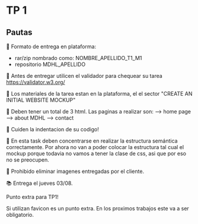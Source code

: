 # TP 1
## Pautas

📌  Formato de entrega en plataforma: 

- rar/zip nombrado como: NOMBRE_APELLIDO_T1_M1
- repositorio MDHL_APELLIDO

🚨 Antes de entregar utilicen el validador para chequear su tarea https://validator.w3.org/

📌 Los materiales de la tarea estan en la plataforma, el el sector "CREATE AN INITIAL WEBSITE MOCKUP"

 📌 Deben tener un total de 3 html. Las paginas a realizar son:
--> home page
--> about MDHL
--> contact

📌 Cuiden la indentacion de su codigo!

👀 En esta task deben concentrarse en realizar la estructura semántica correctamente. Por ahora no van a poder colocar la estructura tal cual el mockup porque todavia no vamos a tener la clase de css, asi que por eso no se preocupen.

🚩 Prohibido eliminar imagenes entregadas por el cliente.

📚 Entrega el jueves 03/08.

Punto extra para TP1!

Si utilizan favicon es un punto extra. En los proximos trabajos este va a ser obligatorio.